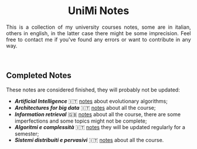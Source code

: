 <h1 align="center"> UniMi Notes</h1>

<p align="justify">
This is a collection of my university courses notes, some are in italian, others in english, in the latter case there might be some imprecision.
Feel free to contact me if you've found any errors or want to contribute in any way.
</p>
<br>

<h2>Completed Notes</h2>

<p align="justify">
These notes are considered finished, they will probably not be updated:
</p>

* ***Artificial Intelligence*** :it: [notes](https://github.com/tomfran/unimi-notes/blob/main/artificial-intelligence/evolutionary.pdf) about evolutionary algorithms;
* ***Architectures for big data*** :it: [notes](https://github.com/tomfran/unimi-notes/blob/main/architectures-big-data/architectures-for-big-data.pdf) about all the course;
* ***Information retrieval*** :gb: [notes](https://github.com/tomfran/unimi-notes/blob/main/information-retrieval/information-retrieval.pdf) about all the course, there are some imperfections and some topics might not be complete;
* ***Algoritmi e complessità*** :it: [notes](https://github.com/tomfran/unimi-notes/blob/main/algoritmi-complessita/algo_comp.pdf) they will be updated regularly for a semester;
* ***Sistemi distribuiti e pervasivi*** :it: [notes](https://github.com/tomfran/unimi-notes/blob/main/sistemi-distribuiti/sistemi-distribuiti.pdf) about all the course.
<br>
<!-- 
<h2> Work in progress</h2>

<p align="justify">
This is a list of courses I am currently following, thus the notes 
might not be complete:
</p>
-->

